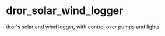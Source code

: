 dror_solar_wind_logger
======================

dror's solar and wind logger, with control over pumps and lights